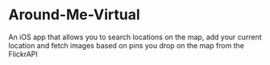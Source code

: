 # Around-Me-Virtual
An iOS app that allows you to search locations on the map, add your current location and fetch images based on pins you drop on the map from the FlickrAPI
